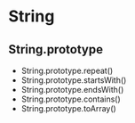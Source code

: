 String
======


String.prototype
----------------

+ String.prototype.repeat()
+ String.prototype.startsWith()
+ String.prototype.endsWith()
+ String.prototype.contains()
+ String.prototype.toArray()

